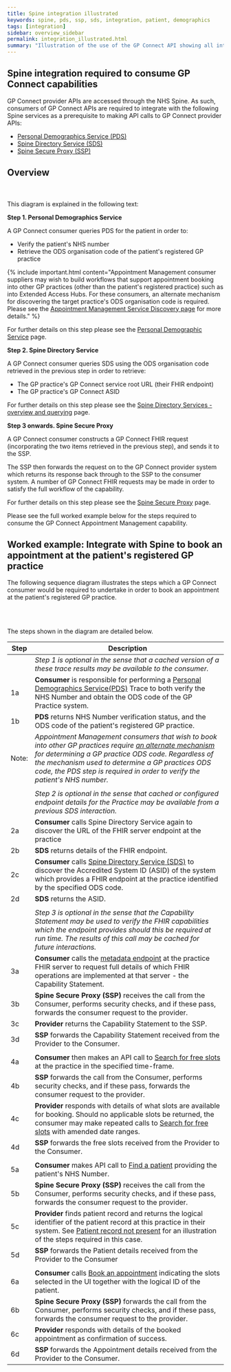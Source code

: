 ```yaml
---
title: Spine integration illustrated
keywords: spine, pds, ssp, sds, integration, patient, demographics
tags: [integration]
sidebar: overview_sidebar
permalink: integration_illustrated.html
summary: "Illustration of the use of the GP Connect API showing all interactions required - both with Spine services and GP Connect endpoint API calls."
---
```


## Spine integration required to consume GP Connect capabilities ##

GP Connect provider APIs are accessed through the NHS Spine. As such, consumers of GP Connect APIs are required to integrate with the following Spine services as a prerequisite to making API calls to GP Connect provider APIs:

- [Personal Demographics Service (PDS)](integration_personal_demographic_service.html)
- [Spine Directory Service (SDS)](integration_spine_directory_service.html)
- [Spine Secure Proxy (SSP)](integration_spine_secure_proxy.html)

## Overview ##

<br/>
<object type="image/svg+xml" data="{{ site.url }}/images/integration/gpconnect-flow.svg" style="max-width:70%;max-height:70%;display:block;margin: 0 auto;" alt="Diagram showing the high level three step flow for making GP Connect calls"></object>
<br/>


<div class="screen-reader-text">
This diagram is explained in the following text:
</div>

**Step 1. Personal Demographics Service**

A GP Connect consumer queries PDS for the patient in order to:

  - Verify the patient's NHS number
  - Retrieve the ODS organisation code of the patient's registered GP practice

{% include important.html content="Appointment Management consumer suppliers may wish to build workflows that support appointment booking into other GP practices (other than the patient's registered practice) such as into Extended Access Hubs. For these consumers, an alternate mechanism for discovering the target practice's ODS organisation code is required. Please see the [Appointment Management Service Discovery page](appointments_service_discovery.html) for more details." %}

For further details on this step please see the [Personal Demographic Service](integration_personal_demographic_service.html) page.

**Step 2. Spine Directory Service**

A GP Connect consumer queries SDS using the ODS organisation code retrieved in the previous step in order to retrieve:

  - The GP practice's GP Connect service root URL (their FHIR endpoint)
  - The GP practice's GP Connect ASID

For further details on this step please see the [Spine Directory Services - overview and querying](integration_spine_directory_service.html) page.

**Step 3 onwards. Spine Secure Proxy**

A GP Connect consumer constructs a GP Connect FHIR request (incorporating the two items retrieved in the previous step), and sends it to the SSP.

The SSP then forwards the request on to the GP Connect provider system which returns its response back through to the SSP to the consumer system.  A number of GP Connect FHIR requests may be made in order to satisfy the full workflow of the capability.

For further details on this step please see the [Spine Secure Proxy](integration_spine_secure_proxy.html) page.

Please see the full worked example below for the steps required to consume the GP Connect Appointment Management capability.

## Worked example: Integrate with Spine to book an appointment at the patient's registered GP practice ##

The following sequence diagram illustrates the steps which a GP Connect consumer would be required to undertake in order to book an appointment at the patient's registered GP practice.

<br/>
<object type="image/svg+xml" data="images/integration/integration_sequence_diagram.svg" style="max-width:100%;max-height:100%;display:block;margin: 0 auto;" alt="Sequence diagram for booking an appointment end to end interactions"></object>
<br/>

The steps shown in the diagram are detailed below.

| Step | Description |
|------|-------------|
|      | *Step 1 is optional in the sense that a cached version of a these trace results may be available to the consumer.* |    
| 1a   | **Consumer** is responsible for performing a  [Personal Demographics Service(PDS)](integration_personal_demographic_service.html) Trace to both verify the NHS Number and obtain the ODS code of the GP Practice system. |
| 1b   | **PDS** returns NHS Number verification status, and the ODS code of the patient's registered GP practice. |
| Note: | *Appointment Management consumers that wish to book into other GP practices require [an alternate mechanism](appointments_service_discovery.html) for determining a GP practice ODS code. Regardless of the mechanism used to determine a GP practices ODS code, the PDS step is required in order to verify the patient's NHS number.* |
|      |      |
|      | *Step 2 is optional in the sense that cached or configured endpoint details for the Practice may be available from a previous SDS interaction.* |    
| 2a   | **Consumer** calls Spine Directory Service again to discover the URL of the FHIR server endpoint at the practice | 
| 2b   | **SDS** returns details of the FHIR endpoint. | 
| 2c   | **Consumer** calls [Spine Directory Service (SDS)](integration_spine_directory_service.html) to discover the Accredited System ID (ASID) of the system which provides a FHIR endpoint at the practice identified by the specified ODS code. |
| 2d   | **SDS** returns the ASID. |
|      |      |
|      | *Step 3 is optional in the sense that the Capability Statement may be used to verify the FHIR capabilities which the endpoint provides should this be required at run time. The results of this call may be cached for future interactions.* |    
| 3a   | **Consumer** calls the [metadata endpoint](foundations_use_case_get_the_fhir_capability_statement.html) at the practice FHIR server to request full details of which FHIR operations are implemented at that server - the Capability Statement. |
| 3b   | **Spine Secure Proxy (SSP)** receives the call from the Consumer, performs security checks, and if these pass, forwards the consumer request to the provider. |
| 3c   | **Provider** returns the Capability Statement to the SSP. |
| 3d   | **SSP** forwards the Capability Statement received from the Provider to the Consumer. |
|      |      |
| 4a   | **Consumer** then makes an API call to [Search for free slots](appointments_use_case_search_for_free_slots.html) at the practice in the specified time-frame. |
| 4b   | **SSP** forwards the call from the Consumer, performs security checks, and if these pass, forwards the consumer request to the provider. |
| 4c   | **Provider** responds with details of what slots are available for booking. Should no applicable slots be returned, the consumer may make repeated calls to [Search for free slots](appointments_use_case_search_for_free_slots.html) with amended date ranges. |
| 4d   | **SSP** forwards the free slots received from the Provider to the Consumer. |   
|      |      |
| 5a   | **Consumer** makes API call to [Find a patient](foundations_use_case_find_a_patient.html) providing the patient's NHS Number. |
| 5b   | **Spine Secure Proxy (SSP)** receives the call from the Consumer, performs security checks, and if these pass, forwards the consumer request to the provider. |
| 5c   | **Provider** finds patient record and returns the logical identifier of the patient record at this practice in their system. See [Patient record not present](appointments_consumer_sessions.html#consumer-session---booking-an-appointment---no-patient-record) for an illustration of the steps required in this case. |
| 5d   | **SSP** forwards the Patient details received from the Provider to the Consumer |
|      |      |
| 6a   | **Consumer** calls [Book an appointment](appointments_use_case_book_an_appointment.html) indicating the slots selected in the UI together with the logical ID of the patient. |
| 6b   | **Spine Secure Proxy (SSP)** forwards the call from the Consumer, performs security checks, and if these pass, forwards the consumer request to the provider. |
| 6c   | **Provider** responds with details of the booked appointment as confirmation of success. |
| 6d   | **SSP** forwards the Appointment details received from the Provider to the Consumer. |
